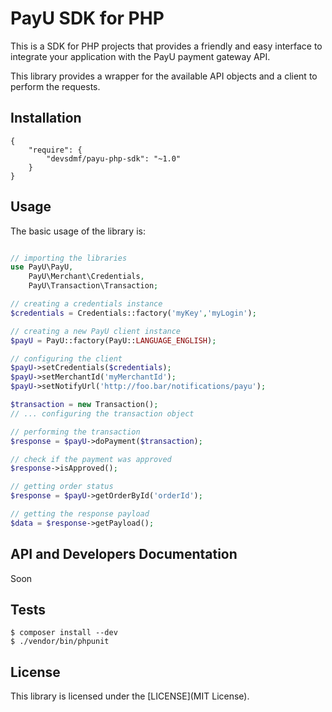# PayU SDK for PHP

This is a SDK for PHP projects that provides a friendly and easy interface to integrate your application with the PayU payment gateway API.

This library provides a wrapper for the available API objects and a client to perform the requests.

## Installation

```
{
    "require": {
        "devsdmf/payu-php-sdk": "~1.0"
    }
}
```

## Usage

The basic usage of the library is:

```php

// importing the libraries
use PayU\PayU,
    PayU\Merchant\Credentials,
    PayU\Transaction\Transaction;

// creating a credentials instance
$credentials = Credentials::factory('myKey','myLogin');

// creating a new PayU client instance
$payU = PayU::factory(PayU::LANGUAGE_ENGLISH);

// configuring the client
$payU->setCredentials($credentials);
$payU->setMerchantId('myMerchantId');
$payU->setNotifyUrl('http://foo.bar/notifications/payu');

$transaction = new Transaction();
// ... configuring the transaction object

// performing the transaction
$response = $payU->doPayment($transaction);

// check if the payment was approved
$response->isApproved();

// getting order status
$response = $payU->getOrderById('orderId');

// getting the response payload
$data = $response->getPayload();
```

## API and Developers Documentation

Soon

## Tests

```
$ composer install --dev
$ ./vendor/bin/phpunit
```

## License

This library is licensed under the [LICENSE](MIT License).
